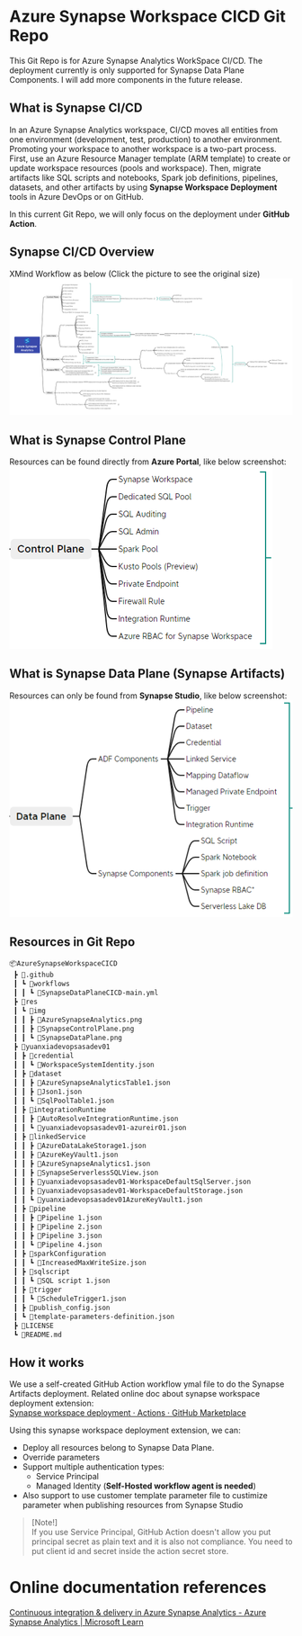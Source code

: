 # Azure Synapse Workspace CICD Git Repo
This Git Repo is for Azure Synapse Analytics WorkSpace CI/CD. The deployment currently is only supported for Synapse Data Plane Components. I will add more components in the future release.

## What is Synapse CI/CD

In an Azure Synapse Analytics workspace, CI/CD moves all entities from one environment (development, test, production) to another environment. Promoting your workspace to another workspace is a two-part process. First, use an Azure Resource Manager template (ARM template) to create or update workspace resources (pools and workspace). Then, migrate artifacts like SQL scripts and notebooks, Spark job definitions, pipelines, datasets, and other artifacts by using **Synapse Workspace Deployment** tools in Azure DevOps or on GitHub.

In this current Git Repo, we will only focus on the deployment under **GitHub Action**.

## Synapse CI/CD Overview

XMind Workflow as below (Click the picture to see the original size) 
![SynapseCICDOverview](res/img/AzureSynapseAnalytics.png)

## What is Synapse Control Plane
Resources can be found directly from **Azure Portal**, like below screenshot:   
![SynapseControlPlane](res/img/SynapseControlPlane.png)

## What is Synapse Data Plane (Synapse Artifacts)

Resources can only be found from **Synapse Studio**, like below screenshot:   
![SynapseDataPlane](res/img/SynapseDataPlane.png)

## Resources in Git Repo
```
📦AzureSynapseWorkspaceCICD
 ┣ 📂.github
 ┃ ┗ 📂workflows
 ┃ ┃ ┗ 📜SynapseDataPlaneCICD-main.yml
 ┣ 📂res
 ┃ ┗ 📂img
 ┃ ┃ ┣ 📜AzureSynapseAnalytics.png
 ┃ ┃ ┣ 📜SynapseControlPlane.png
 ┃ ┃ ┗ 📜SynapseDataPlane.png
 ┣ 📂yuanxiadevopsasadev01
 ┃ ┣ 📂credential
 ┃ ┃ ┗ 📜WorkspaceSystemIdentity.json
 ┃ ┣ 📂dataset
 ┃ ┃ ┣ 📜AzureSynapseAnalyticsTable1.json
 ┃ ┃ ┣ 📜Json1.json
 ┃ ┃ ┗ 📜SqlPoolTable1.json
 ┃ ┣ 📂integrationRuntime
 ┃ ┃ ┣ 📜AutoResolveIntegrationRuntime.json
 ┃ ┃ ┗ 📜yuanxiadevopsasadev01-azureir01.json
 ┃ ┣ 📂linkedService
 ┃ ┃ ┣ 📜AzureDataLakeStorage1.json
 ┃ ┃ ┣ 📜AzureKeyVault1.json
 ┃ ┃ ┣ 📜AzureSynapseAnalytics1.json
 ┃ ┃ ┣ 📜SynapseServerlessSQLView.json
 ┃ ┃ ┣ 📜yuanxiadevopsasadev01-WorkspaceDefaultSqlServer.json
 ┃ ┃ ┣ 📜yuanxiadevopsasadev01-WorkspaceDefaultStorage.json
 ┃ ┃ ┗ 📜yuanxiadevopsasadev01AzureKeyVault1.json
 ┃ ┣ 📂pipeline
 ┃ ┃ ┣ 📜Pipeline 1.json
 ┃ ┃ ┣ 📜Pipeline 2.json
 ┃ ┃ ┣ 📜Pipeline 3.json
 ┃ ┃ ┗ 📜Pipeline 4.json
 ┃ ┣ 📂sparkConfiguration
 ┃ ┃ ┗ 📜IncreasedMaxWriteSize.json
 ┃ ┣ 📂sqlscript
 ┃ ┃ ┗ 📜SQL script 1.json
 ┃ ┣ 📂trigger
 ┃ ┃ ┗ 📜ScheduleTrigger1.json
 ┃ ┣ 📜publish_config.json
 ┃ ┗ 📜template-parameters-definition.json
 ┣ 📜LICENSE
 ┗ 📜README.md
```
## How it works
We use a self-created GitHub Action workflow ymal file to do the Synapse Artifacts deployment. Related online doc about synapse workspace deployment extension:     
[Synapse workspace deployment · Actions · GitHub Marketplace](https://github.com/marketplace/actions/synapse-workspace-deployment)    

Using this synapse workspace deployment extension, we can:
- Deploy all resources belong to Synapse Data Plane.
- Override parameters
- Support multiple authentication types:
  - Service Principal
  - Managed Identity (**Self-Hosted workflow agent is needed**)
- Also support to use customer template parameter file to custimize parameter when publishing resources from Synapse Studio

> [Note!]   
> If you use Service Principal, GitHub Action doesn't allow you put principal secret as plain text and it is also not compliance. You need to put client id and secret inside the action secret store.

# Online documentation references
[Continuous integration & delivery in Azure Synapse Analytics - Azure Synapse Analytics | Microsoft Learn
](https://learn.microsoft.com/en-us/azure/synapse-analytics/cicd/continuous-integration-delivery)
